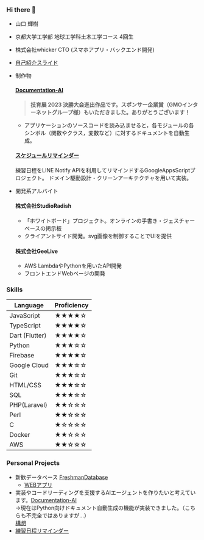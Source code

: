 ### Hi there 👋

<!--
**HLHHS11/HLHHS11** is a ✨ _special_ ✨ repository because its `README.md` (this file) appears on your GitHub profile.

Here are some ideas to get you started:

- 🔭 I’m currently working on ...
- 🌱 I’m currently learning ...
- 👯 I’m looking to collaborate on ...
- 🤔 I’m looking for help with ...
- 💬 Ask me about ...
- 📫 How to reach me: ...
- 😄 Pronouns: ...
- ⚡ Fun fact: ...
-->

- 山口 輝樹
- 京都大学工学部 地球工学科土木工学コース 4回生
- 株式会社whicker CTO (スマホアプリ・バックエンド開発)
- [自己紹介スライド](self-introduction.pdf)

- 制作物
  #### [Documentation-AI](https://github.com/HLHHS11/Documentation-AI)
  > **技育展 2023 決勝大会進出作品です。スポンサー企業賞（GMOインターネットグループ様）もいただきました。ありがとうございます！**
  - アプリケーションのソースコードを読み込ませると，各モジュールの各シンボル（関数やクラス，変数など）に対するドキュメントを自動生成。
  #### [スケジュールリマインダー](https://github.com/HLHHS11/schedule-reminder)
  練習日程をLINE Notify APIを利用してリマインドするGoogleAppsScriptプロジェクト。
  ドメイン駆動設計・クリーンアーキテクチャを用いて実装。
  
- 開発系アルバイト
  #### 株式会社StudioRadish
  - 「ホワイトボード」プロジェクト。オンラインの手書き・ジェスチャーベースの掲示板
  - クライアントサイド開発。svg画像を制御することでUIを提供
  #### 株式会社GeeLive
  - AWS LambdaやPythonを用いたAPI開発
  - フロントエンドWebページの開発

### Skills
| Language      | Proficiency |
| ------------- | ----------- |
| JavaScript    | ★★★★☆     |
| TypeScript    | ★★★★☆     |
| Dart (Flutter)| ★★★★☆     |
| Python        | ★★★☆☆     |
| Firebase      | ★★★★☆     |
| Google Cloud  | ★★★☆☆     |
| Git           | ★★★☆☆     |
| HTML/CSS      | ★★★☆☆     |
| SQL           | ★★★☆☆     |
| PHP(Laravel)  | ★★☆☆☆     |
| Perl          | ★★☆☆☆     |
| C             | ★☆☆☆☆     |
| Docker        | ★★☆☆☆     |
| AWS           | ★★☆☆☆     |

### Personal Projects
- 新歓データベース [FreshmanDatabase](https://github.comgit/HLHHS11/FreshmanDatabase)
  - [WEBアプリ](https://hlhhs11.github.io/FreshmanDatabase/)
- 実装やコードリーディングを支援するAIエージェントを作りたいと考えています。[Documentation-AI](https://github.com/HLHHS11/Documentation-AI)  
  →現在はPython向けドキュメント自動生成の機能が実装できました。（こちらも不完全ではありますが…）  
  [構想](https://github.com/HLHHS11/Documentation-AI/tree/main/docs)
- [練習日程リマインダー](https://github.com/HLHHS11/schedule-reminder)
